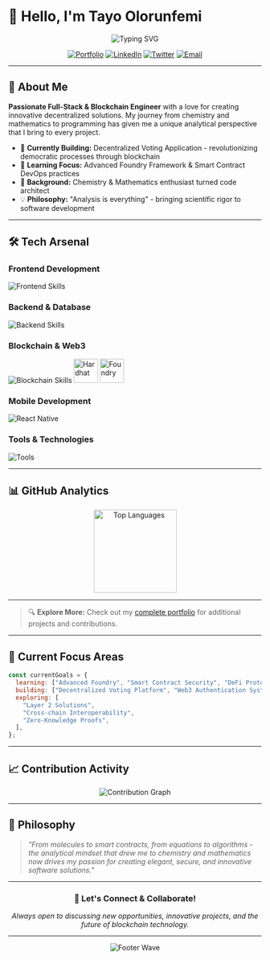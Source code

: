 # 👋 Hello, I'm Tayo Olorunfemi

<div align="center">
  <img src="https://readme-typing-svg.herokuapp.com?font=Fira+Code&size=22&duration=3000&pause=1000&color=2F81F7&center=true&vCenter=true&width=600&lines=Full-Stack+%26+Blockchain+Engineer;Smart+Contract+Developer;Building+the+Future+of+Web3;Passionate+Problem+Solver" alt="Typing SVG" />
</div>

<div align="center">
  
[![Portfolio](https://img.shields.io/badge/🌐_Portfolio-2F81F7?style=for-the-badge&logoColor=white)](https://tayoolorunfemi.com)
[![LinkedIn](https://img.shields.io/badge/LinkedIn-0077B5?style=for-the-badge&logo=linkedin&logoColor=white)](https://www.linkedin.com/in/tayo-olorunfemi-6b3033351)
[![Twitter](https://img.shields.io/badge/Twitter-1DA1F2?style=for-the-badge&logo=twitter&logoColor=white)](https://x.com/highzick3)
[![Email](https://img.shields.io/badge/Email-D14836?style=for-the-badge&logo=gmail&logoColor=white)](mailto:isaacolorunfemi330@gmail.com)

</div>

---

## 🚀 About Me

**Passionate Full-Stack & Blockchain Engineer** with a love for creating innovative decentralized solutions. My journey from chemistry and mathematics to programming has given me a unique analytical perspective that I bring to every project.

- 🔭 **Currently Building:** Decentralized Voting Application - revolutionizing democratic processes through blockchain
- 🌱 **Learning Focus:** Advanced Foundry Framework & Smart Contract DevOps practices
- 🧪 **Background:** Chemistry & Mathematics enthusiast turned code architect
- 💡 **Philosophy:** "Analysis is everything" - bringing scientific rigor to software development

---

## 🛠️ Tech Arsenal

### **Frontend Development**

<div align="left">
  <img src="https://skillicons.dev/icons?i=html,css,js,ts,react,nextjs,tailwind" alt="Frontend Skills" />
</div>

### **Backend & Database**

<div align="left">
  <img src="https://skillicons.dev/icons?i=nodejs,express,mongodb,postgresql" alt="Backend Skills" />
</div>

### **Blockchain & Web3**

<div align="left">
  <img src="https://skillicons.dev/icons?i=solidity" alt="Blockchain Skills" />
  <img src="https://cdn.jsdelivr.net/gh/devicons/devicon/icons/hardhat/hardhat-original.svg" width="48" height="48" alt="Hardhat" />
  <img src="https://docs.foundry.paradigm.xyz/images/foundry-banner.png" width="48" height="48" alt="Foundry" />
</div>

### **Mobile Development**

<div align="left">
  <img src="https://skillicons.dev/icons?i=react" alt="React Native" />
</div>

### **Tools & Technologies**

<div align="left">
  <img src="https://skillicons.dev/icons?i=git,github,vscode,docker,linux" alt="Tools" />
</div>

---

## 📊 GitHub Analytics

<div align="center">

  <img src="https://github-readme-stats.vercel.app/api/top-langs/?username=TEE2DWHY&layout=compact&theme=tokyonight&hide_border=true" alt="Top Languages" height="165" />
</div>

---

> 🔍 **Explore More:** Check out my [complete portfolio](https://github.com/TEE2DWHY?tab=repositories) for additional projects and contributions.

---

## 🎯 Current Focus Areas

```javascript
const currentGoals = {
  learning: ["Advanced Foundry", "Smart Contract Security", "DeFi Protocols"],
  building: ["Decentralized Voting Platform", "Web3 Authentication System"],
  exploring: [
    "Layer 2 Solutions",
    "Cross-chain Interoperability",
    "Zero-Knowledge Proofs",
  ],
};
```

---

## 📈 Contribution Activity

<div align="center">
  <img src="https://github-readme-activity-graph.vercel.app/graph?username=TEE2DWHY&theme=tokyo-night&hide_border=true&area=true" alt="Contribution Graph" />
</div>

---

## 💭 Philosophy

> _"From molecules to smart contracts, from equations to algorithms - the analytical mindset that drew me to chemistry and mathematics now drives my passion for creating elegant, secure, and innovative software solutions."_

---

<div align="center">
  
### 🤝 Let's Connect & Collaborate!

_Always open to discussing new opportunities, innovative projects, and the future of blockchain technology._

</div>

---

<div align="center">
  <img src="https://capsule-render.vercel.app/api?type=waving&color=gradient&height=100&section=footer" alt="Footer Wave" />
</div>
